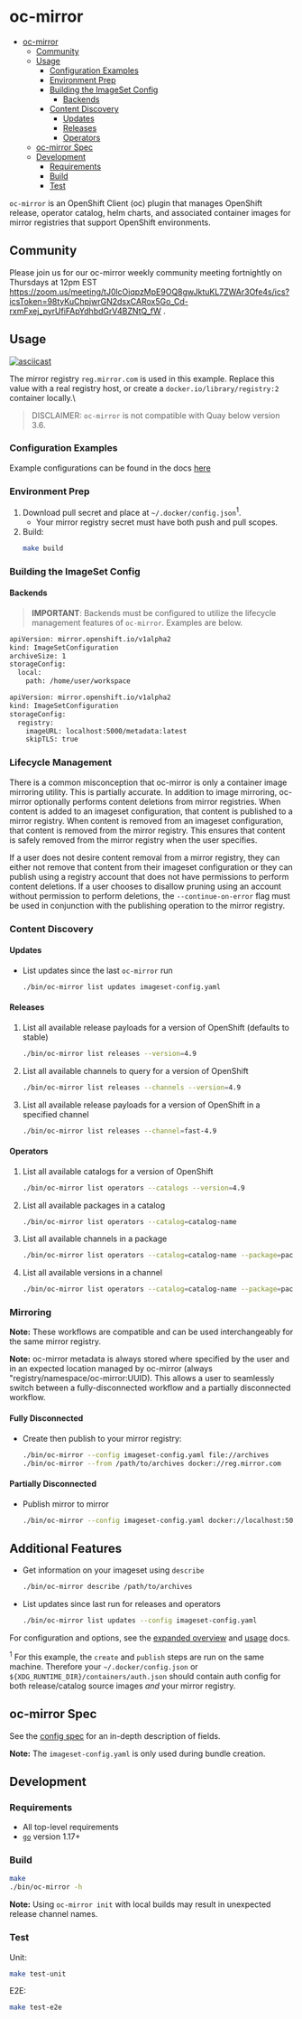 # oc-mirror
- [oc-mirror](#oc-mirror)
  - [Community](#community)
  - [Usage](#usage)
    - [Configuration Examples](#configuration-examples)
    - [Environment Prep](#environment-prep)
    - [Building the ImageSet Config](#building-the-imageset-config)
      - [Backends](#backends)
    - [Content Discovery](#content-discovery)
      - [Updates](#updates)
      - [Releases](#releases)
      - [Operators](#operators)
  - [oc-mirror Spec](#oc-mirror-spec)
  - [Development](#development)
    - [Requirements](#requirements)
    - [Build](#build)
    - [Test](#test)

`oc-mirror` is an OpenShift Client (oc) plugin that manages OpenShift release, operator catalog, helm charts, and associated container images for mirror registries that support OpenShift environments.

## Community
Please join us for our oc-mirror weekly community meeting fortnightly on Thursdays at 12pm EST https://zoom.us/meeting/tJ0lcOiqpzMpE9OQ8gwJktuKL7ZWAr3Ofe4s/ics?icsToken=98tyKuChpjwrGN2dsxCARox5Go_Cd-rxmFxej_pyrUfiFApYdhbdGrV4BZNtQ_fW .  
 
## Usage
[![asciicast](https://asciinema.org/a/uToc11VnzG0RMZrht2dsaTfo9.svg)](https://asciinema.org/a/uToc11VnzG0RMZrht2dsaTfo9)

The mirror registry `reg.mirror.com` is used in this example.
Replace this value with a real registry host, or create a `docker.io/library/registry:2` container locally.\

> DISCLAIMER: `oc-mirror` is not compatible with Quay below version 3.6.

### Configuration Examples

Example configurations can be found in the docs [here](docs/examples)
### Environment Prep
1. Download pull secret and place at `~/.docker/config.json`<sup>1</sup>.
    - Your mirror registry secret must have both push and pull scopes.
2. Build:
    ```sh
    make build
    ```
### Building the ImageSet Config
#### Backends
> **IMPORTANT**: Backends must be configured to utilize the lifecycle management features of `oc-mirror`. Examples are below.
```sh
apiVersion: mirror.openshift.io/v1alpha2
kind: ImageSetConfiguration
archiveSize: 1
storageConfig:
  local:
    path: /home/user/workspace
```
```sh
apiVersion: mirror.openshift.io/v1alpha2
kind: ImageSetConfiguration
storageConfig:
  registry:
    imageURL: localhost:5000/metadata:latest
    skipTLS: true
```
### Lifecycle Management

There is a common misconception that oc-mirror is only a container image mirroring utility. This is partially accurate. In addition to image mirroring, oc-mirror optionally performs content deletions from mirror registries. When content is added to an imageset configuration, that content is published to a mirror registry. When content is removed from an imageset configuration, that content is removed from the mirror registry. This ensures that content is safely removed from the mirror registry when the user specifies. 

If a user does not desire content removal from a mirror registry, they can either not remove that content from their imageset configuration or they can publish using a registry account that does not have permissions to perform content deletions. If a user chooses to disallow pruning using an account without permission to perform deletions, the `--continue-on-error` flag must be used in conjunction with the publishing operation to the mirror registry.

### Content Discovery

#### Updates

- List updates since the last `oc-mirror` run
  ```sh
  ./bin/oc-mirror list updates imageset-config.yaml
  ```
#### Releases
1. List all available release payloads for a version of OpenShift (defaults to stable)
   ```sh
   ./bin/oc-mirror list releases --version=4.9
   ```
2. List all available channels to query for a version of OpenShift
   ```sh
   ./bin/oc-mirror list releases --channels --version=4.9
   ```
3. List all available release payloads for a version of OpenShift in a specified channel
   ```sh
   ./bin/oc-mirror list releases --channel=fast-4.9
   ```
#### Operators
1. List all available catalogs for a version of OpenShift
   ```sh
   ./bin/oc-mirror list operators --catalogs --version=4.9
   ```
2. List all available packages in a catalog
   ```sh
   ./bin/oc-mirror list operators --catalog=catalog-name
   ````
3. List all available channels in a package
    ```sh
    ./bin/oc-mirror list operators --catalog=catalog-name --package=package-name
    ```
4. List all available versions in a channel
      ```sh
    ./bin/oc-mirror list operators --catalog=catalog-name --package=package-name --channel=channel-name
    ```
### Mirroring

**Note:** These workflows are compatible and can be used interchangeably for the same mirror registry.

**Note:** oc-mirror metadata is always stored where specified by the user and in an expected location managed by oc-mirror (always "registry/namespace/oc-mirror:UUID). This allows a user to seamlessly switch between a fully-disconnected workflow and a partially disconnected workflow.

#### Fully Disconnected
- Create then publish to your mirror registry:
    ```sh
    ./bin/oc-mirror --config imageset-config.yaml file://archives
    ./bin/oc-mirror --from /path/to/archives docker://reg.mirror.com
    ```
#### Partially Disconnected
- Publish mirror to mirror
     ```sh
    ./bin/oc-mirror --config imageset-config.yaml docker://localhost:5000
    ```
## Additional Features
- Get information on your imageset using `describe`
    ```sh
    ./bin/oc-mirror describe /path/to/archives
    ```
- List updates since last run for releases and operators
  ```sh
  ./bin/oc-mirror list updates --config imageset-config.yaml
  ```
For configuration and options, see the [expanded overview](./docs/overview.md) and [usage](./docs/usage.md) docs.

<sup>1</sup> For this example, the `create` and `publish` steps are run on the same machine. Therefore your `~/.docker/config.json` or `${XDG_RUNTIME_DIR}/containers/auth.json` should contain auth config for both release/catalog source images _and_ your mirror registry.

## oc-mirror Spec

See the [config spec][config-spec] for an in-depth description of fields.

**Note:** The `imageset-config.yaml` is only used during bundle creation.

## Development

### Requirements

- All top-level requirements
- [`go`][go] version 1.17+

### Build

```sh
make
./bin/oc-mirror -h
```

**Note:** Using `oc-mirror init` with local builds may result in unexpected release channel names.

### Test

Unit:
```sh
make test-unit
```

E2E:
```sh
make test-e2e
```

[config-spec]:https://pkg.go.dev/github.com/openshift/oc-mirror/pkg/config/v1alpha1#ImageSetConfiguration
[go]:https://golang.org/dl/